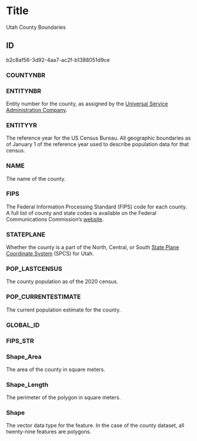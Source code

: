 # Title

Utah County Boundaries

## ID

b2c8af56-3d92-4aa7-ac2f-b1388051d9ce

### COUNTYNBR

### ENTITYNBR

Entity number for the county, as assigned by the [Universal Service Administration Company](https://www.usac.org/e-rate/applicant-process/before-you-begin/entity-numbers/).

### ENTITYYR

The reference year for the US Census Bureau. All geographic boundaries as of January 1 of the reference year used to describe population data for that census.

### NAME

The name of the county.

### FIPS

The Federal Information Processing Standard (FIPS) code for each county. A full list of county and state codes is available on the Federal Communications Commission’s [website](https://transition.fcc.gov/oet/info/maps/census/fips/fips.txt).

### STATEPLANE

Whether the county is a part of the North, Central, or South [State Plane Coordinate System](https://www.usgs.gov/faqs/what-state-plane-coordinate-system-can-gps-provide-coordinates-these-values) (SPCS) for Utah.

### POP_LASTCENSUS

The county population as of the 2020 census.

### POP_CURRENTESTIMATE

The current population estimate for the county.

### GLOBAL_ID

### FIPS_STR

### Shape_Area

The area of the county in square meters.

### Shape_Length

The perimeter of the polygon in square meters.

### Shape

The vector data type for the feature. In the case of the county dataset, all twenty-nine features are polygons.

